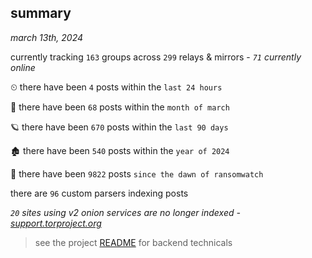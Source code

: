 
## summary
_march 13th, 2024_

currently tracking `163` groups across `299` relays & mirrors - _`71` currently online_

⏲ there have been `4` posts within the `last 24 hours`

🦈 there have been `68` posts within the `month of march`

🪐 there have been `670` posts within the `last 90 days`

🏚 there have been `540` posts within the `year of 2024`

🦕 there have been `9822` posts `since the dawn of ransomwatch`

there are `96` custom parsers indexing posts

_`20` sites using v2 onion services are no longer indexed - [support.torproject.org](https://support.torproject.org/onionservices/v2-deprecation/)_

> see the project [README](https://github.com/joshhighet/ransomwatch#ransomwatch--) for backend technicals
